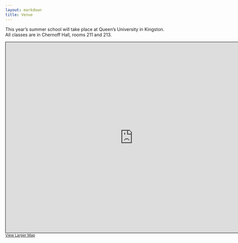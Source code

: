 ```yaml
---
layout: markdown
title: Venue
---
```


This year’s summer school will take place at Queen’s University in Kingston.
All classes are in Chernoff Hall, rooms 211 and 213.
<iframe width="800" height="600" frameborder="0" scrolling="no" marginheight="0" marginwidth="0" src="https://www.openstreetmap.org/export/embed.html?bbox=-76.50582790374757%2C44.22062265784498%2C-76.49166584014894%2C44.22793437017687&amp;layer=mapnik&amp;marker=44.224278627528825%2C-76.49874687194824" style="border: 1px solid black"></iframe><br/><small><a href="https://www.openstreetmap.org/?mlat=44.22428&amp;mlon=-76.49875#map=17/44.22428/-76.49875">View Larger Map</a></small>
